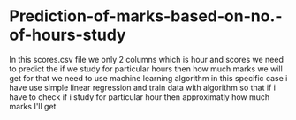 # Prediction-of-marks-based-on-no.-of-hours-study
In this scores.csv file we only 2 columns which is hour and scores
we need to predict the if we study for particular hours then how much marks we will get
for that we need to use machine learning algorithm 
in this specific case i have use simple linear regression and train data with algorithm so that if i have to check if i study for particular hour then approximatly how much marks I'll get
